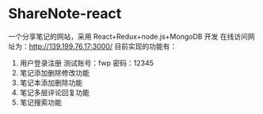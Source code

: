 # ShareNote-react
一个分享笔记的网站，采用 React+Redux+node.js+MongoDB 开发
在线访问网址为：http://139.199.76.17:3000/
目前实现的功能有：
1. 用户登录注册 测试账号：fwp 密码：12345
2. 笔记添加删除修改功能
3. 笔记本添加删除功能
4. 笔记多层评论回复功能
5. 笔记搜索功能

